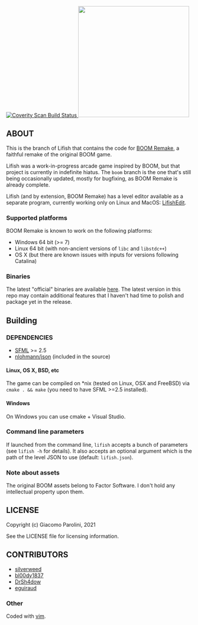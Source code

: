<a href="https://scan.coverity.com/projects/lifish">
	<img alt="Coverity Scan Build Status"
	     src="https://scan.coverity.com/projects/5674/badge.svg"/>
</a>

<img src="https://silverweed.github.io/assets/img/boom/boom_screen1.png" style='height: 300px'/>

## ABOUT ##
This is the branch of Lifish that contains the code for [BOOM Remake](https://silverweed.github.io/boom), a faithful remake of the original BOOM game.

Lifish was a work-in-progress arcade game inspired by BOOM, but that project is currently in indefinite hiatus. The `boom` branch is the one that's still being occasionally updated, mostly for bugfixing, as BOOM Remake is already complete.

Lifish (and by extension, BOOM Remake) has a level editor available as a separate program, currently working only on Linux and MacOS: [LifishEdit](https://github.com/silverweed/lifish-edit). 

### Supported platforms ###
BOOM Remake is known to work on the following platforms:

* Windows 64 bit (>= 7)
* Linux 64 bit (with non-ancient versions of `libc` and `libstdc++`)
* OS X (but there are known issues with inputs for versions following Catalina)

### Binaries ###
The latest "official" binaries are available [here](https://silverweed.github.io/boom/). The latest version in this repo may contain additional features that I haven't had time to polish and package yet in the release.

## Building ##

### DEPENDENCIES ###

* [SFML](https://github.com/SFML/SFML) >= 2.5
* [nlohmann/json](https://github.com/nlohmann/json) (included in the source)

#### Linux, OS X, BSD, etc ####
The game can be compiled on *nix (tested on Linux, OSX and FreeBSD) via `cmake . && make`
(you need to have SFML >=2.5 installed).

#### Windows ####
On Windows you can use cmake + Visual Studio.

### Command line parameters ###
If launched from the command line, `lifish` accepts a bunch of parameters (see `lifish -h` for details).
It also accepts an optional argument which is the path of the level JSON to use (default: `lifish.json`).

### Note about assets ###
The original BOOM assets belong to Factor Software. I don't hold any intellectual property upon them.

## LICENSE ##
Copyright (c) Giacomo Parolini, 2021

See the LICENSE file for licensing information.

## CONTRIBUTORS ##
- [silverweed](https://github.com/silverweed)
- [bl00dy1837](https://github.com/bl00dy1837)
- [DrSh4dow](https://github.com/DrSh4dow)
- [eguiraud](https://github.com/eguiraud)

### Other ###

Coded with [vim](http://www.vim.org/).

